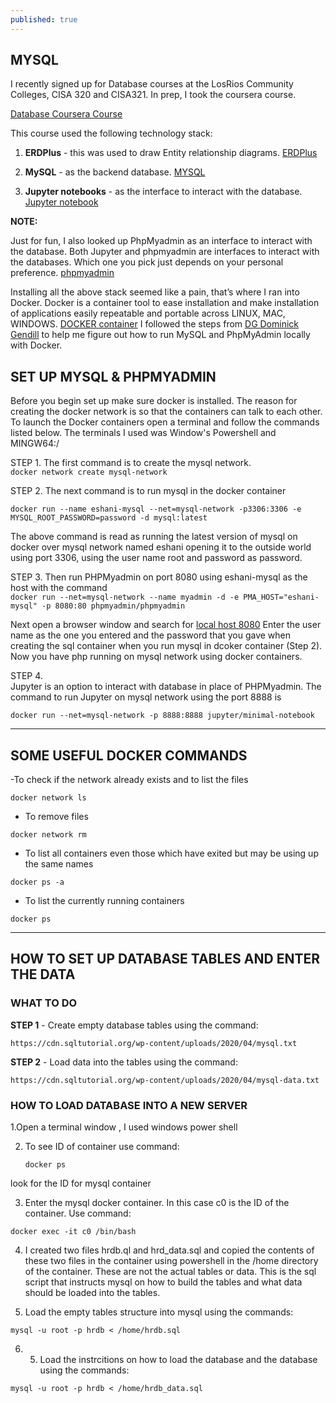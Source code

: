 ```yaml
---
published: true
---
```

## MYSQL

I recently signed up for Database courses at the LosRios Community Colleges, CISA 320 and CISA321.
In prep, I took the coursera course.

[Database Coursera Course](https://www.coursera.org/learn/analytics-mysql/lecture/wev1k/how-to-use-your-jupyter-account "Database Course")

This course used the following technology stack:

1. **ERDPlus** - this was used to draw Entity relationship diagrams. 
[ERDPlus](https://erdplus.com/standalone "ERDPlus")

2. **MySQL** - as the backend database.
[MYSQL](https://hub.docker.com/_/mysql "mysql")

3. **Jupyter notebooks** - as the interface to interact with the database.
[Jupyter notebook](https://jupyter-docker-stacks.readthedocs.io/en/latest/using/selecting.html "JUPYTER NOTEBOOK")


**NOTE:**

Just for fun, I also looked up PhpMyadmin as an interface to interact with the database. Both Jupyter and phpmyadmin are interfaces to interact with the databases. Which one you pick just depends on your personal preference. 
[phpmyadmin](https://hub.docker.com/r/phpmyadmin/phpmyadmin/ "phpmyadmin interface")


Installing all the above stack seemed like a pain, that’s where I ran into Docker. Docker is a container tool to ease installation and make installation of applications easily repeatable and portable across LINUX, MAC, WINDOWS.
[DOCKER container](https://www.docker.com/ "docker container")
I followed the steps from [DG Dominick Gendill](https://www.dgendill.com/posts/programming/2016-07-03-docker-mysql-notes.html  "DG Dominick Gendill") to help me figure out how to run MySQL and PhpMyAdmin locally with Docker.

## SET UP MYSQL & PHPMYADMIN

Before you begin set up make sure docker is installed.
The reason for creating the docker network is so that the containers can talk to each other.
To launch the Docker containers open a terminal and follow the commands listed below. The terminals I used was Window's Powershell and MINGW64:/


STEP 1. 
The first command is to create the mysql network.
<br>
``docker network create mysql-network``

STEP 2. 
The next command is to run mysql in the docker container 


``docker run --name eshani-mysql --net=mysql-network -p3306:3306 -e MYSQL_ROOT_PASSWORD=password -d mysql:latest``

The above command is read as running the latest version of mysql on docker over mysql network named eshani opening it to the outside world using port 3306, using the user name root and password as password. 


STEP 3. 
Then run PHPMyadmin on port 8080 using eshani-mysql as the host with the command 
<br>
``docker run --net=mysql-network --name myadmin -d -e PMA_HOST="eshani-mysql" -p 8080:80 phpmyadmin/phpmyadmin``

Next open a browser window and search for [local host 8080](http://localhost:8080/ "local host 8080")
Enter the user name as the one you entered and the password that you gave when creating the sql container when you run mysql in dcoker container (Step 2).
Now you have php running on mysql network using docker containers.


STEP 4.  
Jupyter is an option to interact with database in place of PHPMyadmin. The command to run Jupyter on mysql
network using the port 8888 is 

   ``docker run --net=mysql-network -p 8888:8888 jupyter/minimal-notebook``
   
<hr>

  ## SOME USEFUL DOCKER COMMANDS
  
   -To check if the network already exists and to list the files
   
  ``docker network ls``
  
 - To remove files
  
  ``docker network rm``
  
 - To list all containers even those which have exited but may be using up the same names 
  
  ``docker ps -a``
  
 - To list the currently running containers
  
  ``docker ps ``
   
   <hr>
 
 
## HOW TO SET UP DATABASE TABLES AND ENTER THE DATA

### WHAT TO DO 

**STEP 1** - Create empty database tables using the command: 

``https://cdn.sqltutorial.org/wp-content/uploads/2020/04/mysql.txt``

**STEP 2** - Load data into the tables using the command:

``https://cdn.sqltutorial.org/wp-content/uploads/2020/04/mysql-data.txt``



### HOW TO LOAD DATABASE INTO A NEW SERVER


1.Open a terminal window , I used windows power shell 

2. To see ID of container use command:

   ``docker ps`` 
   
look for the ID for mysql container

3. Enter the mysql docker container. In this case c0 is the ID of the container. Use command:

 ``docker exec -it c0 /bin/bash``

4. I  created two files hrdb.ql and hrd_data.sql and copied the contents
   of these two files in the container using powershell in the /home directory of the
   container. 
   These are not the actual tables or data.
   This is the sql script that instructs mysql on how to build the tables and 
   what data should be loaded into the tables.


5. Load the empty tables structure into mysql using the commands:

``mysql -u root -p hrdb < /home/hrdb.sql``

6. 5. Load the instrcitions on how to load the database and the database using the commands:

``mysql -u root -p hrdb < /home/hrdb_data.sql``